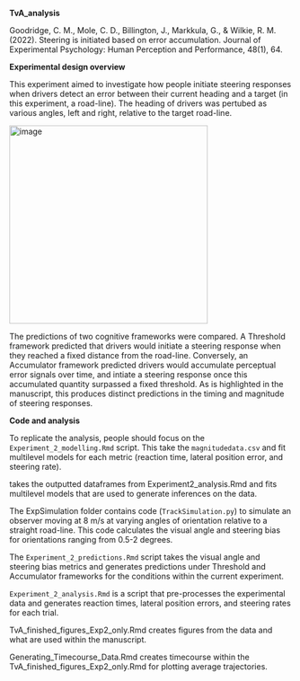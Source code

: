 **TvA_analysis**

Goodridge, C. M., Mole, C. D., Billington, J., Markkula, G., & Wilkie, R. M. (2022). Steering is initiated based on error accumulation. Journal of Experimental Psychology: Human Perception and Performance, 48(1), 64.

**Experimental design overview**

This experiment aimed to investigate how people initiate steering responses when drivers detect an error between their current heading and a target (in this experiment, a road-line). The heading of drivers was pertubed as various angles, left and right, relative to the target road-line. 

<img width="353" alt="image" src="https://github.com/courtneygoodridge/TvA_analysis/assets/44811378/ee0cb499-2dc8-4dab-a88b-c1e0a9754136">

The predictions of two cognitive frameworks were compared. A Threshold framework predicted that drivers would initiate a steering response when they reached a fixed distance from the road-line. Conversely, an Accumulator framework predicted drivers would accumulate perceptual error signals over time, and intiate a steering response once this accumulated quantity surpassed a fixed threshold. As is highlighted in the manuscript, this produces distinct predictions in the timing and magnitude of steering responses. 

**Code and analysis**

To replicate the analysis, people should focus on the `Experiment_2_modelling.Rmd` script. This take the `magnitudedata.csv` and fit multilevel models for each metric (reaction time, lateral position error, and steering rate). 


takes the outputted dataframes from Experiment2_analysis.Rmd and fits multilevel models that are used to generate inferences on the data.

The ExpSimulation folder contains code (`TrackSimulation.py`) to simulate an observer moving at 8 m/s at varying angles of orientation relative to a straight road-line. This code calculates the visual angle and steering bias for orientations ranging from 0.5-2 degrees.

The `Experiment_2_predictions.Rmd` script takes the visual angle and steering bias metrics and generates predictions under Threshold and Accumulator frameworks for the conditions within the current experiment.

`Experiment_2_analysis.Rmd` is a script that pre-processes the experimental data  and generates reaction times, lateral position errors, and steering rates for each trial.



TvA_finished_figures_Exp2_only.Rmd creates figures from the data and what are used within the manuscript. 

Generating_Timecourse_Data.Rmd creates timecourse within the TvA_finished_figures_Exp2_only.Rmd for plotting average trajectories. 


